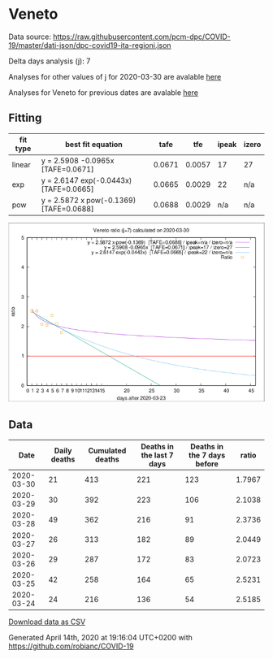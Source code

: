 # Veneto

Data source: https://raw.githubusercontent.com/pcm-dpc/COVID-19/master/dati-json/dpc-covid19-ita-regioni.json

Delta days analysis (j): 7

Analyses for other values of j for 2020-03-30 are avalable [here](../2020-03-30/README.md)

Analyses for Veneto for previous dates are avalable [here](../README.md)

## Fitting 
|fit type|best fit equation|tafe|tfe|ipeak|izero|
|-------|-----|--------|------|---|---|
|linear|y = 2.5908 -0.0965x  [TAFE=0.0671]|0.0671|0.0057|17|27|
|exp|y = 2.6147 exp(-0.0443x)  [TAFE=0.0665]|0.0665|0.0029|22|n/a|
|pow|y = 2.5872 x pow(-0.1369)  [TAFE=0.0688]|0.0688|0.0029|n/a|n/a|

![Plot](COVID-19_veneto_j7_2020-03-30.png)

## Data
|Date|Daily deaths|Cumulated deaths|Deaths in the last 7 days|Deaths in the 7 days before|ratio|
|----|----------|-----------|-------|--------------------|-----|
|2020-03-30|21|413|221|123|1.7967|
|2020-03-29|30|392|223|106|2.1038|
|2020-03-28|49|362|216|91|2.3736|
|2020-03-27|26|313|182|89|2.0449|
|2020-03-26|29|287|172|83|2.0723|
|2020-03-25|42|258|164|65|2.5231|
|2020-03-24|24|216|136|54|2.5185|

[Download data as CSV](COVID-19_veneto_j7_2020-03-30.csv)

Generated April 14th, 2020 at 19:16:04 UTC+0200 with https://github.com/robianc/COVID-19
